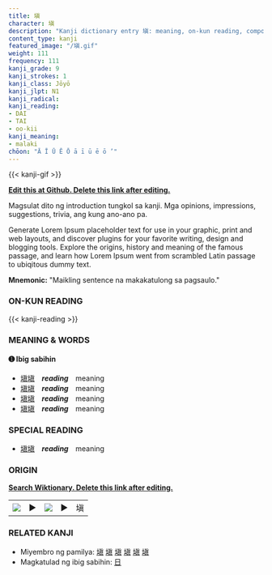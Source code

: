 ```yaml
---
title: 塡
character: 塡
description: "Kanji dictionary entry 塡: meaning, on-kun reading, compounds, origin, related kanji"
content_type: kanji
featured_image: "/塡.gif"
weight: 111
frequency: 111
kanji_grade: 9
kanji_strokes: 1
kanji_class: Jōyō
kanji_jlpt: N1
kanji_radical: 
kanji_reading: 
- DAI
- TAI
- oo-kii
kanji_meaning:
- malaki
chōon: "Ā Ī Ū Ē Ō ā ī ū ē ō ’"
---
```

[//]: # (Don't edit the line below. Kanji animated GIF code is automatically generated.)
{{< kanji-gif >}}

[//]: # (Edit below this line.)

**[Edit this at Github. Delete this link after editing.](https://github.com/tim0g/tim/tree/main/content/kanji/塡/index.md)**

Magsulat dito ng introduction tungkol sa kanji. Mga opinions, impressions, suggestions, trivia, ang kung ano-ano pa.

Generate Lorem Ipsum placeholder text for use in your graphic, print and web layouts, and discover plugins for your favorite writing, design and blogging tools. Explore the origins, history and meaning of the famous passage, and learn how Lorem Ipsum went from scrambled Latin passage to ubiqitous dummy text.
 
**Mnemonic:** "Maikling sentence na makakatulong sa pagsaulo."

### ON-KUN READING

[//]: # (Don't edit the line below. ON-KUN READING code is automatically generated.)
{{< kanji-reading >}}

### MEANING & WORDS

#### ➊ **Ibig sabihin**
  - [塡](../塡)[塡](../塡)　***reading***　meaning
  - [塡](../塡)[塡](../塡)　***reading***　meaning
  - [塡](../塡)[塡](../塡)　***reading***　meaning
  - [塡](../塡)[塡](../塡)　***reading***　meaning

### SPECIAL READING
  - [塡](../塡)[塡](../塡)　***reading***　meaning

### ORIGIN

**[Search Wiktionary. Delete this link after editing.](https://wiktionary.org/wiki/塡)**
<table class="kanji-table"><tr><td>
<img src="60px-塡-bronze.svg.png">
</td><td>▶</td><td>
<img src="60px-塡-oracle.svg.png">
</td><td>▶</td>
<td class="kanji-origin">塡</td>
</tr></table>

### RELATED KANJI
- Miyembro ng pamilya: [塡](../塡) [塡](../塡) [塡](../塡) [塡](../塡) [塡](../塡) [塡](../塡)
- Magkatulad ng ibig sabihin: [日](../日)
